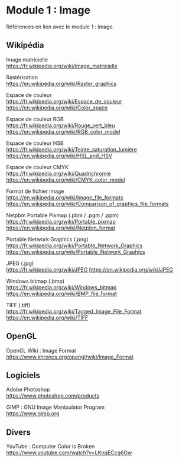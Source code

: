 # Module 1 : Image

Références en lien avec le module 1 : image.

## Wikipédia

Image matricielle  
https://fr.wikipedia.org/wiki/Image_matricielle

Rastérisation  
https://en.wikipedia.org/wiki/Raster_graphics

Espace de couleur  
https://fr.wikipedia.org/wiki/Espace_de_couleur
https://en.wikipedia.org/wiki/Color_space

Espace de couleur RGB  
https://fr.wikipedia.org/wiki/Rouge_vert_bleu
https://en.wikipedia.org/wiki/RGB_color_model

Espace de couleur HSB  
https://fr.wikipedia.org/wiki/Teinte_saturation_lumière
https://en.wikipedia.org/wiki/HSL_and_HSV

Espace de couleur CMYK  
https://fr.wikipedia.org/wiki/Quadrichromie
https://en.wikipedia.org/wiki/CMYK_color_model

Format de fichier image  
https://en.wikipedia.org/wiki/Image_file_formats
https://en.wikipedia.org/wiki/Comparison_of_graphics_file_formats

Netpbm Portable Pixmap (.pbm / .pgm / .ppm)  
https://fr.wikipedia.org/wiki/Portable_pixmap
https://en.wikipedia.org/wiki/Netpbm_format

Portable Network Graphics (.png)  
https://fr.wikipedia.org/wiki/Portable_Network_Graphics
https://en.wikipedia.org/wiki/Portable_Network_Graphics

JPEG (.jpg)  
https://fr.wikipedia.org/wiki/JPEG
https://en.wikipedia.org/wiki/JPEG

Windows bitmap (.bmp)  
https://fr.wikipedia.org/wiki/Windows_bitmap
https://en.wikipedia.org/wiki/BMP_file_format

TIFF (.tiff)  
https://fr.wikipedia.org/wiki/Tagged_Image_File_Format
https://en.wikipedia.org/wiki/TIFF

## OpenGL

OpenGL Wiki : Image Format  
https://www.khronos.org/opengl/wiki/Image_Format

## Logiciels

Adobe Photoshop  
https://www.photoshop.com/products

GIMP : GNU Image Manipulator Program  
https://www.gimp.org

## Divers

YouTube : Computer Color is Broken  
https://www.youtube.com/watch?v=LKnqECcg6Gw
